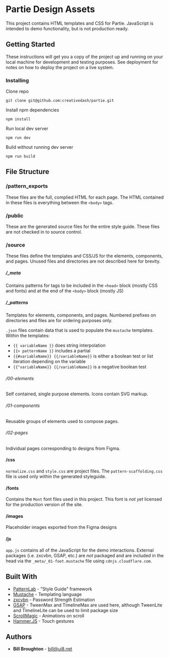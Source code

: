 # Partie Design Assets

This project contains HTML templates and CSS for Partie. JavaScript is intended to demo functionality, but is not production ready.

## Getting Started

These instructions will get you a copy of the project up and running on your local machine for development and testing purposes. See deployment for notes on how to deploy the project on a live system.

### Installing

Clone repo

```
git clone git@github.com:creativedash/partie.git
```

Install npm dependencies

```
npm install
```

Run local dev server

```
npm run dev
```

Build without running dev server

```
npm run build
```

## File Structure

### /pattern_exports

These files are the full, complied HTML for each page. The HTML contained in these files is everything between the `<body>` tags.

### /public

These are the generated source files for the entire style guide. These files are not checked in to source control.

### /source

These files define the templates and CSS/JS for the elements, components, and pages. Unused files and directories are not described here for brevity.

##### /_meta

Contains patterns for tags to be included in the `<head>` block (mostly CSS and fonts) and at the end of the `<body>` block (mostly JS) 

##### /_patterns

Templates for elements, components, and pages. Numbered prefixes on directories and files are for ordering purposes only.

`.json` files contain data that is used to populate the `mustache` templates. Within the templates:

* `{{ variableName }}` does string interpolation
* `{{> patternName }}` includes a partial
* `{{#variableName}} {{/variableName}}` is either a boolean test or list iteration depending on the variable
* `{{^variableName}} {{/variableName}}` is a negative boolean test

###### /00-elements

Self contained, single purpose elements. Icons contain SVG markup.

###### /01-components

Reusable groups of elements used to compose pages.

###### /02-pages

Individual pages corresponding to designs from Figma.

#### /css

`normalize.css` and `style.css` are project files. The `pattern-scaffolding.css` file is used only within the generated styleguide.

#### /fonts

Contains the `Mont` font files used in this project. This font is *not yet* licensed for the production version of the site.

#### /images

Placeholder images exported from the Figma designs

#### /js

`app.js` contains all of the JavaScript for the demo interactions. External packages (i.e. zxcvbn, GSAP, etc.) are *not* packaged and are included in the head via the `_meta/_01-foot.mustache` file using `cdnjs.cloudflare.com`.

## Built With

* [PatternLab](https://patternlab.io/) - "Style Guide" framework
* [Mustache](http://mustache.github.io/mustache.5.html) - Templating language
* [zxcvbn](https://github.com/dropbox/zxcvbn) - Password Strength Estimation
* [GSAP](https://greensock.com/gsap) - TweenMax and TimelineMax are used here, although TweenLite and TimelineLite can be used to limit package size
* [ScrollMagic](http://scrollmagic.io/) - Animations on scroll
* [Hammer.JS](https://hammerjs.github.io/) - Touch gestures

## Authors

* **Bill Broughton** - bill@ui8.net
